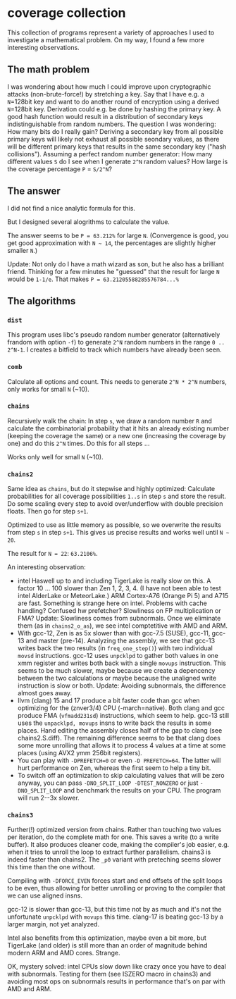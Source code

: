 # coverage collection

This collection of programs represent a variety of approaches I used
to investigate a mathematical problem. On my way, I found a few more
interesting observations.

## The math problem

I was wondering about how much I could improve upon cryptographic
attacks (non-brute-force!) by stretching a key. Say that I have e.g.
a `N`=128bit key and want to do another round of encryption using a derived
`N`=128bit key. Derivation could e.g. be done by hashing the primary key.
A good hash function would result in a distribution of secondary keys
indistinguishable from random numbers. The question I was wondering:
How many bits do I really gain? Deriving a secondary key from all
possible primary keys will likely not exhaust all possible seondary
values, as there will be different primary keys that results in the
same secondary key ("hash collisions"). Assuming a perfect random
number generator: How many different values `S` do I see when I generate
`2^N` random values? How large is the coverage percentage `P` = `S/2^N`?

## The answer

I did not find a nice analytic formula for this.

But I designed several alogrithms to calculate the value.

The answer seems to be `P = 63.212%` for large `N`.
(Convergence is good, you get good approximation with `N ~ 14`,
 the percentages are slightly higher smaller `N`.)

Update: Not only do I have a math wizard as son, but he also has a
brilliant friend. Thinking for a few minutes he "guessed" that the
result for large `N` would be `1-1/e`. That makes
`P = 63.21205588285576784...%`

## The algorithms

### `dist`

This program uses libc's pseudo random number generator (alternatively
frandom with option `-f`) to generate `2^N` random numbers in the range
`0 .. 2^N-1`. I creates a bitfield to track which numbers have already
been seen.

###  `comb`

Calculate all options and count.
This needs to generate `2^N * 2^N` numbers, only works for small `N`
(~10).

### `chains`

Recursively walk the chain: In step `s`, we draw a random number `R` and
calculate the combinatorial probability that it hits an already existing
number (keeping the coverage the same) or a new one (increasing the coverage
by one) and do this `2^N` times. Do this for all steps ...

Works only well for small `N` (~10).

### `chains2`

Same idea as `chains`, but do it stepwise and highly optimized: Calculate
probabilities for all coverage possibilities `1..s` in step `s` and store
the result. Do some scaling every step to avoid over/underflow with double
precision floats.
Then go for step `s+1`.

Optimized to use as little memory as possible, so we overwrite the results
from step `s` in step `s+1`.
This gives us precise results and works well until `N ~ 20`.

The result for `N = 22`: `63.2106%`.

An interesting observation:
* intel Haswell up to and including TigerLake is really slow on this.
  A factor 10 ... 100 slower than Zen 1, 2, 3, 4. (I have not been able
  to test intel AlderLake or MeteorLake.) ARM Cortex-A76 (Orange Pi 5)
  and A715 are fast.
  Something is strange here on intel. Problems with cache handling?
  Confused hw prefetcher? Slowliness on FP multiplication or FMA?
  Update: Slowliness comes from subnormals. Once we eliminate them
  (as in `chains2_o_as`), we see intel comptetitive with AMD and ARM.
* With gcc-12, Zen is as 5x slower than with gcc-7.5 (SUSE), gcc-11,
  gcc-13 and master (pre-14). Analyzing the assembly, we see that
  gcc-13 writes back the two results (in `freq_one_step()`) with
  two individual `movsd` instructions. gcc-12 uses `unpcklpd`
  to gather both values in one xmm register and writes both back
  with a single `movups` instruction. This seems to be much slower,
  maybe because we create a depencency between the two calculations
  or maybe because the unaligned write instruction is slow or both.
  Update: Avoiding subnormals, the difference almost goes away.
* llvm (clang) 15 and 17 produce a bit faster code than gcc when
  optimizing for the (znver3/4) CPU (-march=native).
  Both clang and gcc produce FMA (`vfmadd231sd`) instructions, which
  seem to help. gcc-13 still uses the `unpacklpd, movups` insns to
  write back the results in some places. Hand editing the assembly
  closes half of the gap to clang (see chains2.S.diff).
  The remaining difference seems to be that clang does some more
  unrolling that allows it to process 4 values at a time at some
  places (using AVX2 ymm 256bit registers).
* You can play with `-DPREFETCH=0` or even `-D PREFETCH=64`. The latter
  will hurt performance on Zen, whereas the first seem to help a tiny
  bit.
* To switch off an optimization to skip calculating values that will be
  zero anyway, you can pass `-DNO_SPLIT_LOOP -DTEST_NONZERO` or just
  `-DNO_SPLIT_LOOP` and benchmark the results on your CPU. The program
  will run 2--3x slower.

### `chains3`

Further(!) optimized version from chains.
Rather than touching two values per iteration, do the complete
math for one. This saves a write (to a write buffer).
It also produces cleaner code, making the compiler's job easier,
e.g. when it tries to unroll the loop to extract further parallelism.
chains3 is indeed faster than chains2. The `_p0` variant with
preteching seems slower this time than the one without.

Compiling with `-DFORCE_EVEN` forces start and end offsets of
the split loops to be even, thus allowing for better unrolling
or proving to the compiler that we can use aligned insns.

gcc-12 is slower than gcc-13, but this time not by as much and it's
not the unfortunate `unpcklpd` with `movups` this time.
clang-17 is beating gcc-13 by a larger margin, not yet analyzed.

Intel also benefits from this optimization, maybe even a bit more,
but TigerLake (and older) is still more than an order of magnitude
behind modern ARM and AMD cores. Strange.

OK, mystery solved: intel CPUs slow down like crazy once you have
to deal with subnormals. Testing for them (see ISZERO macro in
chains3) and avoiding most ops on subnormals results in performance
that's on par with AMD and ARM.
